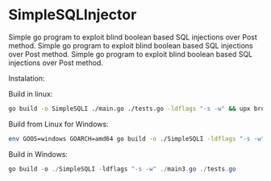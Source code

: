 # SimpleSQLInjector
 Simple go program to exploit blind boolean based SQL injections over Post method. Simple go program to exploit blind boolean based SQL injections over Post method. Simple go program to exploit blind boolean based SQL injections over Post method.

Instalation: 

Build in linux:

```bash
go build -o SimpleSQLI ./main.go ./tests.go -ldflags "-s -w" && upx brute ./SimpleSQLI && ./SimpleSQLI
```
Build from Linux for Windows:

```bash
env GOOS=windows GOARCH=amd64 go build -o ./SimpleSQLI -ldflags "-s -w" ./main3.go ./tests.go &&
```

Build in Windows:

```powershell
go build -o ./SimpleSQLI -ldflags "-s -w" ./main3.go ./tests.go
```
